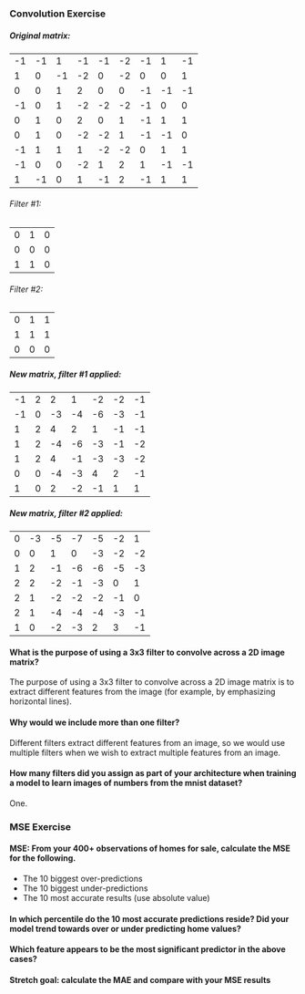 ### Convolution Exercise

##### Original matrix:

| |  |  |  |  |  |  |  |  |
|---|---|---|---|---|---|---|---|---|
|-1|-1| 1|-1|-1|-2|-1|1|-1|
|1|0|-1|-2|0|-2|0|0|1|
|0|0|1|2|0|0|-1|-1|-1|
|-1|0|1|-2|-2|-2|-1|0|0|
|0|1|0|2|0|1|-1|1|1|
|0|1|0|-2|-2|1|-1|-1|0|
|-1|1|1|1|-2|-2|0|1|1|
|-1|0|0|-2|1|2|1|-1|-1|
|1|-1|0|1|-1|2|-1|1|1|

###### Filter #1:

| | | |
|---|---|---|
|0|1|0|
|0|0|0|
|1|1|0|


###### Filter #2:

| | | |
|---|---|---|
|0|1|1|
|1|1|1|
|0|0|0|

##### New matrix, filter #1 applied:

| |  |  |  |  |  |  |
|---|---|---|---|---|---|---|
|-1|2|2|1|-2|-2|-1|
|-1|0|-3|-4|-6|-3|-1|
|1|2|4|2|1|-1|-1|
|1|2|-4|-6|-3|-1|-2|
|1|2|4|-1|-3|-3|-2|
|0|0|-4|-3|4|2|-1|
|1|0|2|-2|-1|1|1|


##### New matrix, filter #2 applied:


| |  |  |  |  |  |  |
|---|---|---|---|---|---|---|
|0|-3|-5|-7|-5|-2|1|
|0|0|1|0|-3|-2|-2|
|1|2|-1|-6|-6|-5|-3|
|2|2|-2|-1|-3|0|1|
|2|1|-2|-2|-2|-1|0|
|2|1|-4|-4|-4|-3|-1|
|1|0|-2|-3|2|3|-1|

#### What is the purpose of using a 3x3 filter to convolve across a 2D image matrix?
The purpose of using a 3x3 filter to convolve across a 2D image matrix is to extract different features from the image (for example, by emphasizing horizontal lines).

#### Why would we include more than one filter? 
Different filters extract different features from an image, so we would use multiple filters when we wish to extract multiple features from an image. 

#### How many filters did you assign as part of your architecture when training a model to learn images of numbers from the mnist dataset?
One. 


### MSE Exercise

#### MSE: From your 400+ observations of homes for sale, calculate the MSE for the following.
- The 10 biggest over-predictions
- The 10 biggest under-predictions
- The 10 most accurate results (use absolute value)

#### In which percentile do the 10 most accurate predictions reside? Did your model trend towards over or under predicting home values?

#### Which feature appears to be the most significant predictor in the above cases?

#### Stretch goal: calculate the MAE and compare with your MSE results
